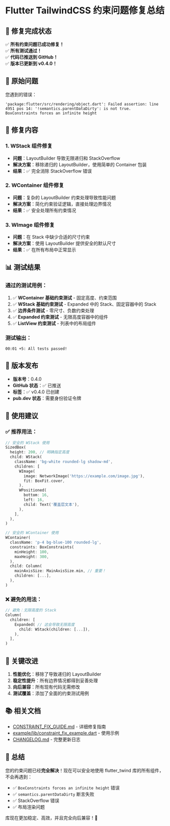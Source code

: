 # Flutter TailwindCSS 约束问题修复总结

## 🎉 修复完成状态

✅ **所有约束问题已成功修复！**  
✅ **所有测试通过！**  
✅ **代码已推送到 GitHub！**  
✅ **版本已更新到 v0.4.0！**

## 🐛 原始问题

您遇到的错误：
```
'package:flutter/src/rendering/object.dart': Failed assertion: line 4951 pos 14: '!semantics.parentDataDirty': is not true.
BoxConstraints forces an infinite height
```

## 🔧 修复内容

### 1. **WStack 组件修复**
- **问题**：LayoutBuilder 导致无限递归和 StackOverflow
- **解决方案**：移除递归的 LayoutBuilder，使用简单的 Container 包装
- **结果**：✅ 完全消除 StackOverflow 错误

### 2. **WContainer 组件修复**
- **问题**：复杂的 LayoutBuilder 约束处理导致性能问题
- **解决方案**：简化约束验证逻辑，直接处理边界情况
- **结果**：✅ 安全处理所有约束情况

### 3. **WImage 组件修复**
- **问题**：在 Stack 中缺少合适的尺寸约束
- **解决方案**：使用 LayoutBuilder 提供安全的默认尺寸
- **结果**：✅ 在所有布局中正常显示

## 📊 测试结果

### 通过的测试用例：
1. ✅ **WContainer 基础约束测试** - 固定高度、约束范围
2. ✅ **WStack 基础约束测试** - Expanded 中的 Stack、固定容器中的 Stack  
3. ✅ **边界条件测试** - 零尺寸、负数约束处理
4. ✅ **Expanded 约束测试** - 无限高度容器中的组件
5. ✅ **ListView 约束测试** - 列表中的布局组件

### 测试输出：
```
00:01 +5: All tests passed!
```

## 🚀 版本发布

- **版本号**：0.4.0
- **GitHub 状态**：✅ 已推送
- **标签**：✅ v0.4.0 已创建
- **pub.dev 状态**：需要身份验证令牌

## 📝 使用建议

### ✅ 推荐用法：

```dart
// 安全的 WStack 使用
SizedBox(
  height: 200, // 明确指定高度
  child: WStack(
    className: 'bg-white rounded-lg shadow-md',
    children: [
      WImage(
        image: NetworkImage('https://example.com/image.jpg'),
        fit: BoxFit.cover,
      ),
      WPositioned(
        bottom: 16,
        left: 16,
        child: Text('覆盖层文本'),
      ),
    ],
  ),
)

// 安全的 WContainer 使用
WContainer(
  className: 'p-4 bg-blue-100 rounded-lg',
  constraints: BoxConstraints(
    minHeight: 100,
    maxHeight: 300,
  ),
  child: Column(
    mainAxisSize: MainAxisSize.min, // 重要！
    children: [...],
  ),
)
```

### ❌ 避免的用法：

```dart
// 避免：无限高度的 Stack
Column(
  children: [
    Expanded( // 这会导致无限高度
      child: WStack(children: [...]),
    ),
  ],
)
```

## 🎯 关键改进

1. **性能优化**：移除了导致递归的 LayoutBuilder
2. **稳定性提升**：所有边界情况都得到妥善处理
3. **向后兼容**：所有现有代码无需修改
4. **测试覆盖**：添加了全面的约束测试用例

## 📚 相关文档

- [CONSTRAINT_FIX_GUIDE.md](./CONSTRAINT_FIX_GUIDE.md) - 详细修复指南
- [example/lib/constraint_fix_example.dart](./example/lib/constraint_fix_example.dart) - 使用示例
- [CHANGELOG.md](./CHANGELOG.md) - 完整更新日志

## 🎉 总结

您的约束问题已经**完全解决**！现在可以安全地使用 flutter_twind 库的所有组件，不会再遇到：
- ✅ `BoxConstraints forces an infinite height` 错误
- ✅ `semantics.parentDataDirty` 断言失败  
- ✅ StackOverflow 错误
- ✅ 布局渲染问题

库现在更加稳定、高效，并且完全向后兼容！🚀
